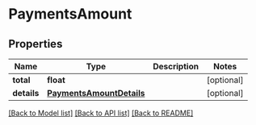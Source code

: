 # PaymentsAmount

## Properties
Name | Type | Description | Notes
------------ | ------------- | ------------- | -------------
**total** | **float** |  | [optional] 
**details** | [**PaymentsAmountDetails**](PaymentsAmountDetails.md) |  | [optional] 

[[Back to Model list]](../README.md#documentation-for-models) [[Back to API list]](../README.md#documentation-for-api-endpoints) [[Back to README]](../README.md)


